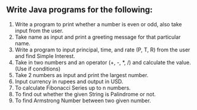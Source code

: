 ## Write Java programs for the following:

1. Write a program to print whether a number is even or odd, also take
   input from the user.
2. Take name as input and print a greeting message for that particular name.
3. Write a program to input principal, time, and rate (P, T, R) from the user and
   find Simple Interest.
4. Take in two numbers and an operator (+, -, *, /) and calculate the value.
   (Use if conditions)
5. Take 2 numbers as input and print the largest number.
6. Input currency in rupees and output in USD.
7. To calculate Fibonacci Series up to n numbers.
8. To find out whether the given String is Palindrome or not.
9. To find Armstrong Number between two given number.